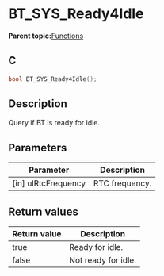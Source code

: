 # BT\_SYS\_Ready4Idle

**Parent topic:**[Functions](GUID-3BA3D179-61EF-4BA9-B3F7-837E2DFA76A4.md)

## C

```c
bool BT_SYS_Ready4Idle();
```

## Description

Query if BT is ready for idle.

## Parameters

|Parameter|Description|
|---------|-----------|
|\[in\] ulRtcFrequency|RTC frequency.|

## Return values

|Return value|Description|
|------------|-----------|
|true|Ready for idle.|
|false|Not ready for idle.|

